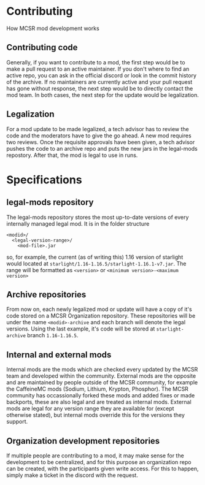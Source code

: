 # Contributing

How MCSR mod development works

## Contributing code
Generally, if you want to contribute to a mod, the first step would be to make a pull request to an active maintainer. If you don't where to find an active repo, you can ask in the official discord or look in the commit history of the archive. If no maintainers are currently active and your pull request has gone without response, the next step would be to directly contact the mod team. In both cases, the next step for the update would be legalization.

## Legalization
For a mod update to be made legalized, a tech advisor has to review the code and the moderators have to give the go ahead. A new mod requires two reviews. Once the requisite approvals have been given, a tech advisor pushes the code to an archive repo and puts the new jars in the legal-mods repostory. After that, the mod is legal to use in runs.

# Specifications

## legal-mods repository

The legal-mods repository stores the most up-to-date versions of every internally managed legal mod. It is in the folder structure
```
<modid>/
  <legal-version-range>/
    <mod-file>.jar
```
so, for example, the current (as of writing this) 1.16 version of starlight would located at `starlight/1.16-1.16.5/starlight-1.16.1-v7.jar`. The range will be formatted as `<version>` or `<minimum version>-<maximum version>`

## Archive repositories

From now on, each newly legalized mod or update will have a copy of it's code stored on a MCSR Organization repository. These repositories will be under the name `<modid>-archive` and each branch will denote the legal versions. Using the last example, it's code will be stored at `starlight-archive` branch `1.16-1.16.5`.

## Internal and external mods
Internal mods are the mods which are checked every updated by the MCSR team and developed within the community. External mods are the opposite and are maintained by people outside of the MCSR community, for example the CaffeineMC mods (Sodium, Lithium, Krypton, Phosphor). The MCSR community has occassionally forked these mods and added fixes or made backports, these are also legal and are treated as internal mods. External mods are legal for any version range they are available for (except otherwise stated), but internal mods override this for the versions they support.

## Organization development repositories
If multiple people are contributing to a mod, it may make sense for the development to be centralized, and for this purpose an organization repo can be created, with the participants given write access. For this to happen, simply make a ticket in the discord with the request.
